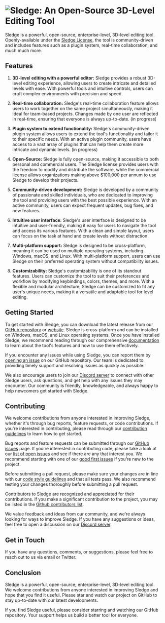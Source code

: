 # ![Sledge: An Open-Source 3D-Level Editing Tool](https://github.com/William-McGonagle/sledge/raw/master/.github/banner.svg)

Sledge is a powerful, open-source, enterprise-level, 3D-level editing tool. Openly-available under the [Sledge License](./license.md), the tool is community-driven and includes features such as a plugin system, real-time collaboration, and much much more.

## Features

1. **3D-level editing with a powerful editor:** Sledge provides a robust 3D-level editing experience, allowing users to create intricate and detailed levels with ease. With powerful tools and intuitive controls, users can craft complex environments with precision and speed.

2. **Real-time collaboration:** Sledge's real-time collaboration feature allows users to work together on the same project simultaneously, making it ideal for team-based projects. Changes made by one user are reflected in real-time, ensuring that everyone is always up-to-date. (in progress)

3. **Plugin system to extend functionality:** Sledge's community-driven plugin system allows users to extend the tool's functionality and tailor it to their specific needs. With an active plugin community, users have access to a vast array of plugins that can help them create more intricate and dynamic levels. (in progress)

4. **Open-Source:** Sledge is fully open-source, making it accessible to both personal and commercial users. The Sledge license provides users with the freedom to modify and distribute the software, while the commercial license allows organizations making above $100,000 per annum to use Sledge to develop their projects.

5. **Community-driven development:** Sledge is developed by a community of passionate and skilled individuals, who are dedicated to improving the tool and providing users with the best possible experience. With an active community, users can expect frequent updates, bug fixes, and new features.

6. **Intuitive user interface:** Sledge's user interface is designed to be intuitive and user-friendly, making it easy for users to navigate the tool and access its various features. With a clean and simple layout, users can focus on the task at hand and create levels without distraction.

7. **Multi-platform support:** Sledge is designed to be cross-platform, meaning it can be used on multiple operating systems, including Windows, macOS, and Linux. With multi-platform support, users can use Sledge on their preferred operating system without compatibility issues.

8. **Customizability:** Sledge's customizability is one of its standout features. Users can customize the tool to suit their preferences and workflow by modifying keybindings, colors, themes, and more. With a flexible and modular architecture, Sledge can be customized to fit any user's unique needs, making it a versatile and adaptable tool for level editing.

## Getting Started

To get started with Sledge, you can download the latest release from our [GitHub repository]() or [website](). Sledge is cross-platform and can be installed on Windows, macOS, and Linux operating systems. Once you have installed Sledge, we recommend reading through our comprehensive [documentation]() to learn about the tool's features and how to use them effectively.

If you encounter any issues while using Sledge, you can report them by [opening an issue]() on our GitHub repository. Our team is dedicated to providing timely support and resolving issues as quickly as possible.

We also encourage users to join our [Discord server]() to connect with other Sledge users, ask questions, and get help with any issues they may encounter. Our community is friendly, knowledgeable, and always happy to help newcomers get started with Sledge.

## Contributing

We welcome contributions from anyone interested in improving Sledge, whether it's through bug reports, feature requests, or code contributions. If you're interested in contributing, please read through our [contribution guidelines]() to learn how to get started.

Bug reports and feature requests can be submitted through our [GitHub issues]() page. If you're interested in contributing code, please take a look at our [list of open issues]() and see if there are any that interest you. We recommend starting with one of our [good first issues]() if you're new to the project.

Before submitting a pull request, please make sure your changes are in line with our [code style guidelines]() and that all tests pass. We also recommend testing your changes thoroughly before submitting a pull request.

Contributors to Sledge are recognized and appreciated for their contributions. If you make a significant contribution to the project, you may be listed in the [Github contributors list]().

We value feedback and ideas from our community, and we're always looking for ways to improve Sledge. If you have any suggestions or ideas, feel free to open a discussion on our [Discord server]().

## Get in Touch

If you have any questions, comments, or suggestions, please feel free to reach out to us via email or Twitter.

## Conclusion

Sledge is a powerful, open-source, enterprise-level, 3D-level editing tool. We welcome contributions from anyone interested in improving Sledge and hope that you find it useful. Please star and watch our project on GitHub to stay up-to-date with our latest developments.

If you find Sledge useful, please consider starring and watching our GitHub repository. Your support helps us build a better tool for everyone.
